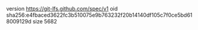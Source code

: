 version https://git-lfs.github.com/spec/v1
oid sha256:e4fbaced3622fc3b510075e9b763232f20b14140df105c7f0ce5bd618009129d
size 5682
